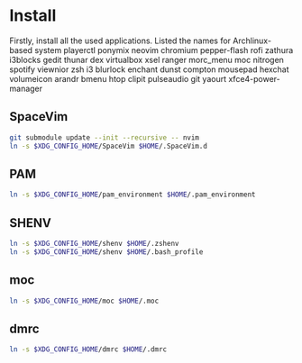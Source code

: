 # Install
Firstly, install all the used applications. Listed the names for Archlinux-based system
playerctl
ponymix
neovim
chromium
pepper-flash
rofi
zathura
i3blocks
gedit
thunar
dex
virtualbox
xsel
ranger
morc\_menu
moc
nitrogen
spotify
viewnior
zsh
i3
blurlock
enchant
dunst
compton
mousepad
hexchat
volumeicon
arandr
bmenu
htop
clipit
pulseaudio
git
yaourt
xfce4-power-manager

## SpaceVim
```sh
git submodule update --init --recursive -- nvim
ln -s $XDG_CONFIG_HOME/SpaceVim $HOME/.SpaceVim.d
```

## PAM
```sh
ln -s $XDG_CONFIG_HOME/pam_environment $HOME/.pam_environment
```

## SHENV
```sh
ln -s $XDG_CONFIG_HOME/shenv $HOME/.zshenv
ln -s $XDG_CONFIG_HOME/shenv $HOME/.bash_profile
```

## moc
```sh
ln -s $XDG_CONFIG_HOME/moc $HOME/.moc
```

## dmrc
```sh
ln -s $XDG_CONFIG_HOME/dmrc $HOME/.dmrc
```

